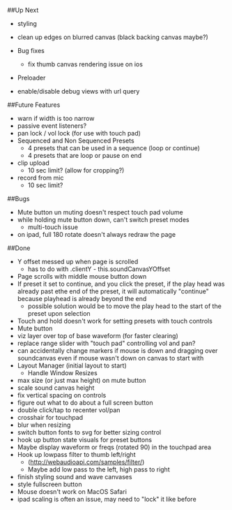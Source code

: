 ##Up Next
* styling
 * clean up edges on blurred canvas (black backing canvas maybe?)
  
* Bug fixes
  * fix thumb canvas rendering issue on ios
 
* Preloader
* enable/disable debug views with url query

##Future Features
* warn if width is too narrow
* passive event listeners?
* pan lock / vol lock (for use with touch pad)
* Sequenced and Non Sequenced Presets
  * 4 presets that can be used in a sequence (loop or continue)
  * 4 presets that are loop or pause on end
* clip upload
  * 10 sec limit? (allow for cropping?)
* record from mic
  * 10 sec limit?
  
##Bugs
* Mute button un muting doesn't respect touch pad volume 
* while holding mute button down, can't switch preset modes
  * multi-touch issue
* on ipad, full 180 rotate doesn't always redraw the page
  

##Done
* Y offset messed up when page is scrolled
  * has to do with .clientY - this.soundCanvasYOffset
* Page scrolls with middle mouse button down
* If preset it set to continue, and you click the preset, if the play head was already past ethe end of the preset, it will automatically "continue" because playhead is already beyond the end
  * possible solution would be to move the play head to the start of the preset upon selection
* Touch and hold doesn't work for setting presets with touch controls
* Mute button
* viz layer over top of base waveform (for faster clearing)
* replace range slider with "touch pad" controlling vol and pan?
* can accidentally change markers if mouse is down and dragging over soundcanvas even if mouse wasn't down on canvas to start with
* Layout Manager (initial layout to start)
  * Handle Window Resizes
* max size (or just max height) on mute button
* scale sound canvas height
* fix vertical spacing on controls
* figure out what to do about a full screen button
* double click/tap to recenter vol/pan
* crosshair for touchpad
* blur when resizing
* switch button fonts to svg for better sizing control
* hook up button state visuals for preset buttons
* Maybe display waveform or freqs (rotated 90) in the touchpad area
* Hook up lowpass filter to thumb left/right
  * (http://webaudioapi.com/samples/filter/)
  * Maybe add low pass to the left, high pass to right
* finish styling sound and wave canvases
* style fullscreen button
* Mouse doesn't work on MacOS Safari
* ipad scaling is often an issue, may need to "lock" it like before